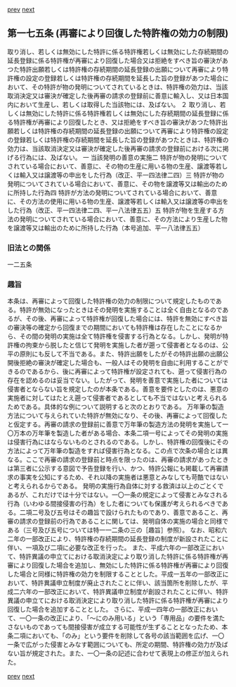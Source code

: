 [prev](/specific/markdowns/特許法/240_Mp-Ch_7-At_174.md)
[next](/specific/markdowns/特許法/242_Mp-Ch_7-At_176.md)
## 第一七五条 (再審により回復した特許権の効力の制限)
取り消し、若しくは無効にした特許に係る特許権若しくは無効にした存続期間の延長登録に係る特許権が再審により回復した場合又は拒絶をすべき旨の審決があつた特許出願若しくは特許権の存続期間の延長登録の出願について再審により特許権の設定の登録若しくは特許権の存続期間を延長した旨の登録があつた場合において、その特許が物の発明についてされているときは、特許権の効力は、当該取消決定又は審決が確定した後再審の請求の登録前に善意に輸入し、又は日本国内において生産し、若しくは取得した当該物には、及ばない。
２ 取り消し、若しくは無効にした特許に係る特許権若しくは無効にした存続期間の延長登録に係る特許権が再審により回復したとき、又は拒絶をすべき旨の審決があつた特許出願若しくは特許権の存続期間の延長登録の出願について再審により特許権の設定の登録若しくは特許権の存続期間を延長した旨の登録があつたときは、特許権の効力は、当該取消決定又は審決が確定した後再審の請求の登録前における次に掲げる行為には、及ばない。
一 当該発明の善意の実施二 特許が物の発明についてされている場合において、善意に、その物の生産に用いる物の生産、譲渡等若しくは輸入又は譲渡等の申出をした行為（改正、平一四法律二四）三 特許が物の発明についてされている場合において、善意に、その物を譲渡等又は輸出のために所持した行為四 特許が方法の発明についてされている場合において、善意に、その方法の使用に用いる物の生産、譲渡等若しくは輸入又は譲渡等の申出をした行為（改正、平一四法律二四、平一八法律五五）五 特許が物を生産する方法の発明についてされている場合において、善意に、その方法により生産した物を譲渡等又は輸出のために所持した行為（本号追加、平一八法律五五）

### 旧法との関係
一二五条

### 趣旨
本条は、再審によって回復した特許権の効力の制限について規定したものである。特許が無効になったときはその発明を実施することは全く自由となるのであるが、その後、再審によって特許権が回復した場合には、特許を無効にすべき旨の審決等の確定から回復までの期間においても特許権は存在したことになるから、その間の発明の実施は全て特許権を侵害する行為となる。しかし、発明が特許権の拘束から脱したと信じて発明を実施した者が遡って侵害者となるのは、公平の原則にも反して不当である。また、特許出願をしたがその特許出願の出願公開後拒絶の審決が確定した場合も、一般人はその発明を自由に利用することができるのであるから、後に再審によって特許権が設定されても、遡って侵害行為の存在を認めるのは妥当でない。したがって、発明を善意で実施した者については侵害者とならない旨を規定したのが本条である。善意を要件としたのは、悪意の実施者に対してはたとえ遡って侵害者であるとしても不当ではないと考えられるためである。具体的な例について説明すると次のとおりである。
万年筆の製造方法について与えられていた特許が無効になり、その後、再審によって回復したと仮定する。再審の請求の登録前に善意で万年筆の製造方法の発明を実施して一〇万本の万年筆を製造した者がある場合、本条二項一号によってその発明の実施は侵害行為にはならないものとされるのである。しかし、特許権の回復後にその方法によって万年筆の製造をすれば侵害行為となる。この点で次条の場合とは異なる。ここで再審の請求の登録前と時点を限ったのは、再審の請求があったときは第三者に公示する意図で予告登録を行い、かつ、特許公報にも掲載して再審請求の事実を公知にするため、それ以降の実施者は悪意とみなしても苛酷ではないと考えられるからである。
発明の実施行為自体に対する救済は以上のごとくであるが、これだけでは十分ではない。一〇一条の規定によって侵害とみなされる行為（いわゆる間接侵害の行為）をした者についても保護が考えられるべきである。二項二号及び五号はその趣旨で設けられたものであり、善意であること、再審の請求の登録前の行為であることに関しては、発明自体の実施の場合と同様である（三号及び五号については特一一二条の三の［趣旨］参照）。
なお、昭和六二年の一部改正により、特許権の存続期間の延長登録の制度が新設されたことに伴い、一項及び二項に必要な改正を行った。
また、平成六年の一部改正において、特許異議の申立てにおける取消決定により取り消した特許に係る特許権が再審により回復した場合を追加し、無効にした特許に係る特許権が再審により回復した場合と同様に特許権の効力を制限することとした。平成一五年の一部改正において、特許異議申立制度が廃止されたことに伴い、該当箇所を削除したが、平成二六年の一部改正において、特許異議申立制度が創設されたことに伴い、特許異議の申立てにおける取消決定により取り消した特許に係る特許権が再審により回復した場合を追加することとした。
さらに、平成一四年の一部改正において、一〇一条の改正により、「〜にのみ用いる」という「専用品」の要件を満たさないものであっても間接侵害が成立する可能性が生ずることとなったため、本条二項においても、「のみ」という要件を削除して各号の該当範囲を広げ、一〇一条で広がった侵害とみなす範囲についても、所定の期間、特許権の効力が及ばない旨が規定された。また、一〇一条の記述に合わせて表現上の修正が加えられた。

[prev](/specific/markdowns/特許法/240_Mp-Ch_7-At_174.md)
[next](/specific/markdowns/特許法/242_Mp-Ch_7-At_176.md)